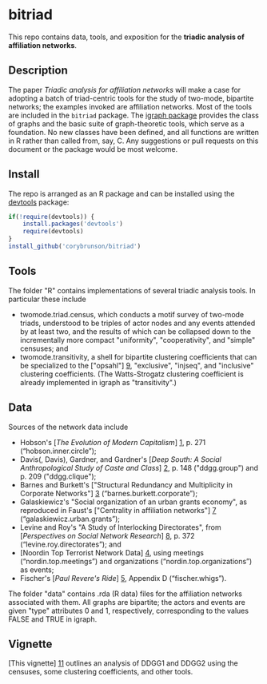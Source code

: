bitriad
=======

This repo contains data, tools, and exposition for the **triadic analysis of affiliation networks**.

## Description

The paper *Triadic analysis for affiliation networks* will make a case for adopting a batch of triad-centric tools for the study of two-mode, bipartite networks; the examples invoked are affiliation networks. Most of the tools are included in the `bitriad` package. The [igraph package](http://igraph.org/r/) provides the class of graphs and the basic suite of graph-theoretic tools, which serve as a foundation. No new classes have been defined, and all functions are written in R rather than called from, say, C. Any suggestions or pull requests on this document or the package would be most welcome.

## Install

The repo is arranged as an R package and can be installed using the [devtools](http://cran.r-project.org/web/packages/devtools/index.html) package:

```r
if(!require(devtools)) {
    install.packages('devtools')
    require(devtools)
}
install_github('corybrunson/bitriad')
```

## Tools

The folder "R" contains implementations of several triadic analysis tools. In particular these include
* twomode.triad.census, which conducts a motif survey of two-mode triads, understood to be triples of actor nodes and any events attended by at least two, and the results of which can be collapsed down to the incrementally more compact "uniformity", "cooperativity", and "simple" censuses; and
* twomode.transitivity, a shell for bipartite clustering coefficients that can be specialized to the ["opsahl"] [9], "exclusive", "injseq", and "inclusive" clustering coefficients. (The Watts-Strogatz clustering coefficient is already implemented in igraph as "transitivity".)

[9]: http://toreopsahl.com/2011/12/21/article-triadic-closure-in-two-mode-networks-redefining-the-global-and-local-clustering-coefficients/
[10]: http://www.nature.com/nature/journal/v393/n6684/abs/393440a0.html

## Data

Sources of the network data include
* Hobson's [*The Evolution of Modern Capitalism*] [1], p. 271 (“hobson.inner.circle”);
* Davis(, Davis), Gardner, and Gardner's [*Deep South: A Social Anthropological Study of Caste and Class*] [2], p. 148 ("ddgg.group") and p. 209 ("ddgg.clique");
* Barnes and Burkett's ["Structural Redundancy and Multiplicity in Corporate Networks"] [3] (“barnes.burkett.corporate”);
* Galaskiewicz's "Social organization of an urban grants economy", as reproduced in Faust's ["Centrality in affiliation networks"] [7] (“galaskiewicz.urban.grants”);
* Levine and Roy's "A Study of Interlocking Directorates", from [*Perspectives on Social Network Research*] [8], p. 372 (“levine.roy.directorates”); and
* [Noordin Top Terrorist Network Data] [4], using meetings (“nordin.top.meetings”) and organizations (“nordin.top.organizations”) as events;
* Fischer's [*Paul Revere's Ride*] [5], Appendix D (“fischer.whigs”).

[1]: https://archive.org/details/evolutionofmoder00hobsuoft
[2]: http://www.amazon.com/Deep-South-Anthropological-Southern-Classics/dp/1570038155
[3]: http://www.insna.org/PDF/Connections/v30/2010_I-2_P-1-1.pdf
[4]: http://www.thearda.com/Archive/Files/Descriptions/TERRNET.asp
[5]: http://books.google.com/books/about/Paul_Revere_s_Ride.html?id=ZAvQfZFbLp4C
[7]: http://www.socsci.uci.edu/~kfaust/faust/research/articles/faust_centrality_sn_1997.pdf
[8]: http://www.sciencedirect.com/science/book/9780123525505

The folder "data" contains .rda (R data) files for the affiliation networks associated with them. All graphs are bipartite; the actors and events are given "type" attributes 0 and 1, respectively, corresponding to the values FALSE and TRUE in igraph.

## Vignette

[This vignette] [11] outlines an analysis of DDGG1 and DDGG2 using the censuses, some clustering coefficients, and other tools.

[11]: https://github.com/corybrunson/bitriad/blob/master/vignettes/southern_women.md